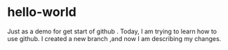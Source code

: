 # hello-world
Just as a demo for get start of github .
Today, I am trying to learn how to use github.
I created a new branch ,and now I am describing my changes. 
